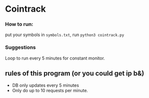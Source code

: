 # Cointrack

### How to run:

put your symbols in `symbols.txt`, run `python3 cointrack.py`

### Suggestions

Loop to run every 5 minutes for constant monitor.


## rules of this program (or you could get ip b&)
+ DB only updates every 5 minutes
+ Only do up to 10 requests per minute.

